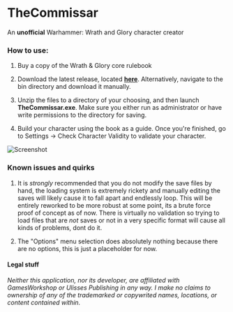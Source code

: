 # TheCommissar

An **unofficial** Warhammer: Wrath and Glory character creator

### How to use:

1) Buy a copy of the Wrath & Glory core rulebook

2) Download the latest release, located **[here](https://github.com/crabtruckington/TheCommissar/releases/latest)**. Alternatively, navigate to the bin directory and download it manually. 

3) Unzip the files to a directory of your choosing, and then launch **TheCommissar.exe**. Make sure you either run as administrator or have write permissions to the directory for saving.

4) Build your character using the book as a guide. Once you're finished, go to Settings -> Check Character Validity to validate your character.

![Screenshot](https://i.imgur.com/HlZlSu6.png)

### Known issues and quirks

1) It is *strongly* recommended that you do not modify the save files by hand, the loading system is extremely rickety and manually editing the saves will likely cause it to fall apart and endlessly loop. This will be entirely reworked to be more robust at some point, its a brute force proof of concept as of now. There is virtually no validation so trying to load files that are *not* saves or not in a very specific format will cause all kinds of problems, dont do it.

2) The "Options" menu selection does absolutely nothing because there are no options, this is just a placeholder for now. 

#### Legal stuff

*Neither this application, nor its developer, are affiliated with GamesWorkshop or Ulisses Publishing in any way. I make no claims to ownership of any of the trademarked or copywrited names, locations, or content contained within.*
